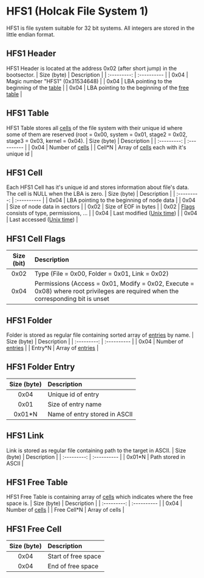 # HFS1 (Holcak File System 1)
HFS1 is file system suitable for 32 bit systems. All integers are stored in the little endian format.

## HFS1 Header
HFS1 Header is located at the address 0x02 (after short jump) in the bootsector.
| Size (byte) | Description |
| :---------: | :---------- |
| 0x04        | Magic number "HFS1" (0x31534648) |
| 0x04        | LBA pointing to the beginning of the [table](#hfs1-table) |
| 0x04        | LBA pointing to the beginning of the [free table](#hfs1-free-table) |

## HFS1 Table
HFS1 Table stores all [cells](#hfs1-cell) of the file system with their unique id where some of them are reserved (root = 0x00, system = 0x01, stage2 = 0x02, stage3 = 0x03, kernel = 0x04).
| Size (byte) | Description |
| :---------: | :---------- |
| 0x04        | Number of [cells](#hfs1-cell) |
| Cell*N      | Array of [cells](#hfs1-cell) each with it's unique id |

## HFS1 Cell
Each HFS1 Cell has it's unique id and stores information about file's data. The cell is NULL when the LBA is zero.
| Size (byte) | Description |
| :---------: | :---------- |
| 0x04        | LBA pointing to the beginning of node data |
| 0x04        | Size of node data in sectors |
| 0x02        | Size of EOF in bytes |
| 0x02        | [Flags](#hfs1-cell-flags) consists of type, permissions, ... |
| 0x04        | Last modified ([Unix time](https://en.wikipedia.org/wiki/Unix_time)) |
| 0x04        | Last accessed ([Unix time](https://en.wikipedia.org/wiki/Unix_time)) |

## HFS1 Cell Flags
| Size (bit)  | Description |
| :---------: | :---------- |
| 0x02        | Type (File = 0x00, Folder = 0x01, Link = 0x02) |
| 0x04        | Permissions (Access = 0x01, Modify = 0x02, Execute = 0x08) where root privileges are required when the corresponding bit is unset |

## HFS1 Folder
Folder is stored as regular file containing sorted array of [entries](#hfs1-folder-entry) by name.
| Size (byte) | Description |
| :---------: | :---------- |
| 0x04        | Number of [entries](#hfs1-folder-entry) |
| Entry*N     | Array of [entries](#hfs1-folder-entry) |

## HFS1 Folder Entry
| Size (byte) | Description |
| :---------: | :---------- |
| 0x04        | Unique id of entry |
| 0x01        | Size of entry name |
| 0x01*N      | Name of entry stored in ASCII |

## HFS1 Link
Link is stored as regular file containing path to the target in ASCII.
| Size (byte) | Description |
| :---------: | :---------- |
| 0x01*N      | Path stored in ASCII |

## HFS1 Free Table
HFS1 Free Table is containing array of [cells](#hfs1-free-cell) which indicates where the free space is.
| Size (byte) | Description |
| :---------: | :---------- |
| 0x04        | Number of [cells](#hfs1-free-cell) |
| Free Cell*N | Array of cells |

## HFS1 Free Cell
| Size (byte) | Description |
| :---------: | :---------- |
| 0x04        | Start of free space |
| 0x04        | End of free space |
